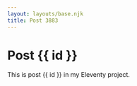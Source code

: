 ```yaml
---
layout: layouts/base.njk
title: Post 3883
---
```


# Post {{ id }}

This is post {{ id }} in my Eleventy project.
